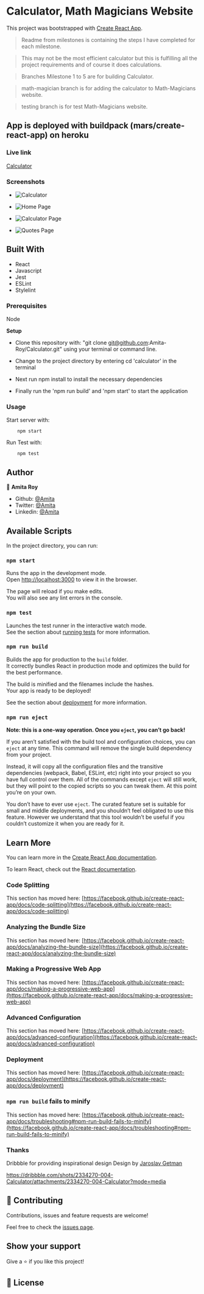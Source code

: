 # Calculator, Math Magicians Website

This project was bootstrapped with [Create React App](https://github.com/facebook/create-react-app).

> Readme from milestones is containing the steps I have completed for each milestone.

> This may not be the most efficient calculator but this is fulfilling all the project requirements and of course it does calculations.

> Branches Milestone 1 to 5 are for building Calculator.

> math-magician branch is for adding the calculator to Math-Magicians website.

> testing branch is for test Math-Magicians website.

## App is deployed with buildpack (mars/create-react-app) on heroku

### Live link
[Calculator](https://mycalculation.herokuapp.com/)


### Screenshots

- ![Calculator](./screenshots/calculator.png)

- ![Home Page](./screenshots/home.png)

- ![Calculator Page](./screenshots/calculator-page.png)

- ![Quotes Page](./screenshots/quotes.png)

## Built With

- React
- Javascript
- Jest
- ESLint
- Stylelint


### Prerequisites

Node

**Setup**

- Clone this repository with: "git clone git@github.com:Amita-Roy/Calculator.git" using your terminal or command line.

- Change to the project directory by entering cd 'calculator' in the terminal

- Next run npm install to install the necessary dependencies

- Finally run the 'npm run build' and 'npm start' to start the application


### Usage

Start server with:

```
    npm start
```

Run Test with:

```
    npm test
```


## Author

👤 **Amita Roy**

- Github: [@Amita](https://github.com/Amita-Roy)
- Twitter: [@Amita](https://twitter.com/AmitaRoy14)
- Linkedin: [@Amita](https://www.linkedin.com/in/amita-roy-3b823b68/)


## Available Scripts

In the project directory, you can run:

### `npm start`

Runs the app in the development mode.\
Open [http://localhost:3000](http://localhost:3000) to view it in the browser.

The page will reload if you make edits.\
You will also see any lint errors in the console.

### `npm test`

Launches the test runner in the interactive watch mode.\
See the section about [running tests](https://facebook.github.io/create-react-app/docs/running-tests) for more information.

### `npm run build`

Builds the app for production to the `build` folder.\
It correctly bundles React in production mode and optimizes the build for the best performance.

The build is minified and the filenames include the hashes.\
Your app is ready to be deployed!

See the section about [deployment](https://facebook.github.io/create-react-app/docs/deployment) for more information.

### `npm run eject`

**Note: this is a one-way operation. Once you `eject`, you can’t go back!**

If you aren’t satisfied with the build tool and configuration choices, you can `eject` at any time. This command will remove the single build dependency from your project.

Instead, it will copy all the configuration files and the transitive dependencies (webpack, Babel, ESLint, etc) right into your project so you have full control over them. All of the commands except `eject` will still work, but they will point to the copied scripts so you can tweak them. At this point you’re on your own.

You don’t have to ever use `eject`. The curated feature set is suitable for small and middle deployments, and you shouldn’t feel obligated to use this feature. However we understand that this tool wouldn’t be useful if you couldn’t customize it when you are ready for it.

## Learn More

You can learn more in the [Create React App documentation](https://facebook.github.io/create-react-app/docs/getting-started).

To learn React, check out the [React documentation](https://reactjs.org/).

### Code Splitting

This section has moved here: [https://facebook.github.io/create-react-app/docs/code-splitting](https://facebook.github.io/create-react-app/docs/code-splitting)

### Analyzing the Bundle Size

This section has moved here: [https://facebook.github.io/create-react-app/docs/analyzing-the-bundle-size](https://facebook.github.io/create-react-app/docs/analyzing-the-bundle-size)

### Making a Progressive Web App

This section has moved here: [https://facebook.github.io/create-react-app/docs/making-a-progressive-web-app](https://facebook.github.io/create-react-app/docs/making-a-progressive-web-app)

### Advanced Configuration

This section has moved here: [https://facebook.github.io/create-react-app/docs/advanced-configuration](https://facebook.github.io/create-react-app/docs/advanced-configuration)

### Deployment

This section has moved here: [https://facebook.github.io/create-react-app/docs/deployment](https://facebook.github.io/create-react-app/docs/deployment)

### `npm run build` fails to minify

This section has moved here: [https://facebook.github.io/create-react-app/docs/troubleshooting#npm-run-build-fails-to-minify](https://facebook.github.io/create-react-app/docs/troubleshooting#npm-run-build-fails-to-minify)

### Thanks

Dribbble for providing inspirational design
Design by [Jaroslav Getman](https://dribbble.com/jaroslav_getman)

https://dribbble.com/shots/2334270-004-Calculator/attachments/2334270-004-Calculator?mode=media


## 🤝 Contributing

Contributions, issues and feature requests are welcome!

Feel free to check the [issues page](issues/).

## Show your support

Give a ⭐️ if you like this project!

## 📝 License

